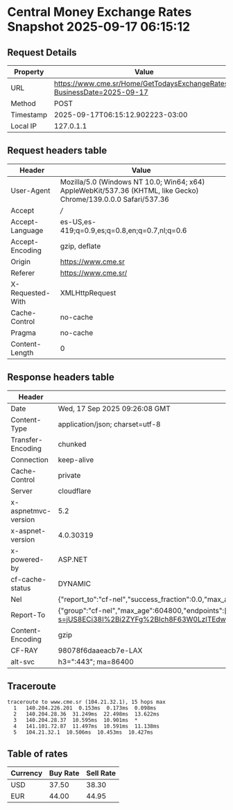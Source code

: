 # Central Money Exchange Rates Snapshot 2025-09-17 06:15:12
## Request Details

| Property | Value |
|----------|-------|
| URL | https://www.cme.sr/Home/GetTodaysExchangeRates/?BusinessDate=2025-09-17 |
| Method | POST |
| Timestamp | 2025-09-17T06:15:12.902223-03:00 |
| Local IP | 127.0.1.1 |
    
## Request headers table

| Header | Value |
|--------|-------|
| User-Agent | Mozilla/5.0 (Windows NT 10.0; Win64; x64) AppleWebKit/537.36 (KHTML, like Gecko) Chrome/139.0.0.0 Safari/537.36 |
| Accept | */* |
| Accept-Language | es-US,es-419;q=0.9,es;q=0.8,en;q=0.7,nl;q=0.6 |
| Accept-Encoding | gzip, deflate |
| Origin | https://www.cme.sr |
| Referer | https://www.cme.sr/ |
| X-Requested-With | XMLHttpRequest |
| Cache-Control | no-cache |
| Pragma | no-cache |
| Content-Length | 0 |

    
## Response headers table
| Header | Value |
|--------|-------|
| Date | Wed, 17 Sep 2025 09:26:08 GMT |
| Content-Type | application/json; charset=utf-8 |
| Transfer-Encoding | chunked |
| Connection | keep-alive |
| Cache-Control | private |
| Server | cloudflare |
| x-aspnetmvc-version | 5.2 |
| x-aspnet-version | 4.0.30319 |
| x-powered-by | ASP.NET |
| cf-cache-status | DYNAMIC |
| Nel | {"report_to":"cf-nel","success_fraction":0.0,"max_age":604800} |
| Report-To | {"group":"cf-nel","max_age":604800,"endpoints":[{"url":"https://a.nel.cloudflare.com/report/v4?s=jUS8ECi38I%2Bi2ZYFg%2BIch8F63W0LzITEdw1%2BoqJ0cs0xEacV%2BHpKe2UC8eXYf3hq75aMmkIMbBGLNLlevmmbOsES40EIh%2BbABF0%3D"}]} |
| Content-Encoding | gzip |
| CF-RAY | 98078f6daaeacb7e-LAX |
| alt-svc | h3=":443"; ma=86400 |

## Traceroute 

```
traceroute to www.cme.sr (104.21.32.1), 15 hops max
  1   140.204.226.201  0.153ms  0.173ms  0.098ms 
  2   140.204.28.36  31.249ms  22.498ms  13.622ms 
  3   140.204.28.37  10.595ms  10.901ms  * 
  4   141.101.72.87  11.497ms  10.591ms  11.138ms 
  5   104.21.32.1  10.506ms  10.453ms  10.427ms 

```


## Table of rates

| Currency | Buy Rate | Sell Rate |
|----------|----------|-----------|
| USD | 37.50 | 38.30 |
| EUR | 44.00 | 44.95 |
